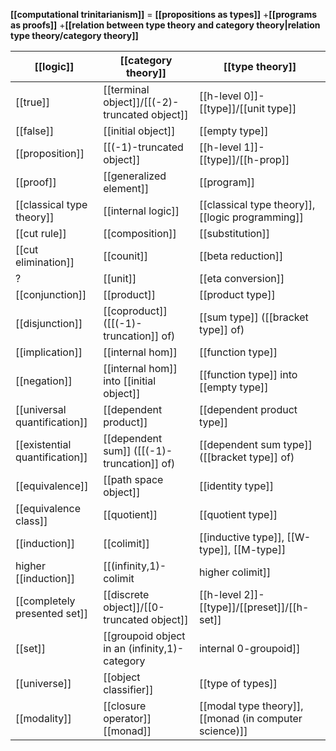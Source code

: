 
**[[computational trinitarianism]]** = 
**[[propositions as types]]**
+**[[programs as proofs]]**
+**[[relation between type theory and category theory|relation type theory/category theory]]**
 

 [[logic]]                      |   [[category theory]]                     |  [[type theory]]
--------------------------------|-------------------------------------------|--------------------------------
 [[true]]                       |   [[terminal object]]/[[(-2)-truncated object]]  |  [[h-level 0]]-[[type]]/[[unit type]] 
 [[false]]                      |   [[initial object]]                      |  [[empty type]]
 [[proposition]]                |   [[(-1)-truncated object]] |  [[h-level 1]]-[[type]]/[[h-prop]] 
 [[proof]]                      |   [[generalized element]]                  | [[program]]
 [[classical type theory]]      |   [[internal logic]]       |   [[classical type theory]], [[logic programming]]
 [[cut rule]]                   |   [[composition]]                      |   [[substitution]]
 [[cut elimination]]            |   [[counit]]           |   [[beta reduction]]
 ?                              |   [[unit]]             |   [[eta conversion]]
 [[conjunction]]                |   [[product]]                   |  [[product type]]
 [[disjunction]]                |   [[coproduct]] ([[(-1)-truncation]] of) | [[sum type]] ([[bracket type]] of)
 [[implication]]                |   [[internal hom]]                        |  [[function type]]
 [[negation]]                   |   [[internal hom]] into [[initial object]] | [[function type]] into [[empty type]]
 [[universal quantification]]   |   [[dependent product]]                   |[[dependent product type]]      
 [[existential quantification]] |   [[dependent sum]] ([[(-1)-truncation]] of) | [[dependent sum type]] ([[bracket type]] of)
 [[equivalence]]                |   [[path space object]]                   | [[identity type]]
 [[equivalence class]]   |  [[quotient]]                   |   [[quotient type]]
 [[induction]]                  |   [[colimit]]                | [[inductive type]], [[W-type]], [[M-type]]
 higher [[induction]]       |   [[(infinity,1)-colimit|higher colimit]] | [[higher inductive type]]
   [[completely presented set]]  | [[discrete object]]/[[0-truncated object]]    |  [[h-level 2]]-[[type]]/[[preset]]/[[h-set]]
   [[set]]  |  [[groupoid object in an (infinity,1)-category|internal 0-groupoid]]   | [[Bishop set]]/[[setoid]]
 [[universe]] | [[object classifier]] | [[type of types]] 
 [[modality]] | [[closure operator]] [[monad]] | [[modal type theory]], [[monad (in computer science)]]
